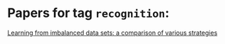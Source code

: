 # Papers for tag `recognition`:

[Learning from imbalanced data sets: a comparison of various strategies](japkowicz2000learning)